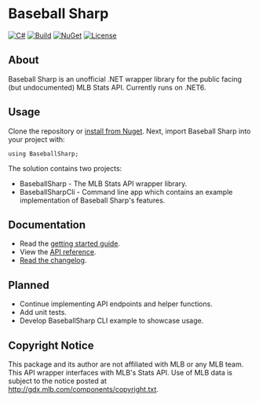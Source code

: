 # Baseball Sharp
[![C#](https://img.shields.io/badge/Language-CSharp-darkgreen.svg)](https://en.wikipedia.org/wiki/C_Sharp_(programming_language)) [![Build](https://github.com/markjamesm/Baseball-Sharp/actions/workflows/dotnet.yml/badge.svg)](https://github.com/markjamesm/Baseball-Sharp/actions) [![NuGet](https://img.shields.io/nuget/vpre/BaseballSharp)](https://www.nuget.org/packages/BaseballSharp/) [![License](https://img.shields.io/badge/License-MIT-red.svg)](https://opensource.org/licenses/MIT)

## About

Baseball Sharp is an unofficial .NET wrapper library for the public facing (but undocumented) MLB Stats API. Currently runs on .NET6.

## Usage

Clone the repository or [install from Nuget](https://www.nuget.org/packages/BaseballSharp/). Next, import Baseball Sharp into your project with:
```
using BaseballSharp;
```

The solution contains two projects: 

* BaseballSharp - The MLB Stats API wrapper library.
* BaseballSharpCli - Command line app which contains an example implementation of Baseball Sharp's features.

## Documentation

* Read the [getting started guide](https://markjames.dev/Baseball-Sharp/articles/intro.html).
* View the [API reference](https://markjames.dev/Baseball-Sharp/api/index.html).
* [Read the changelog](https://markjames.dev/Baseball-Sharp/articles/changelog.html).

## Planned

* Continue implementing API endpoints and helper functions. 
* Add unit tests.
* Develop BaseballSharp CLI example to showcase usage.

## Copyright Notice 

This package and its author are not affiliated with MLB or any MLB team. This API wrapper interfaces with MLB's Stats API. Use of MLB data is subject to the notice posted at http://gdx.mlb.com/components/copyright.txt.
